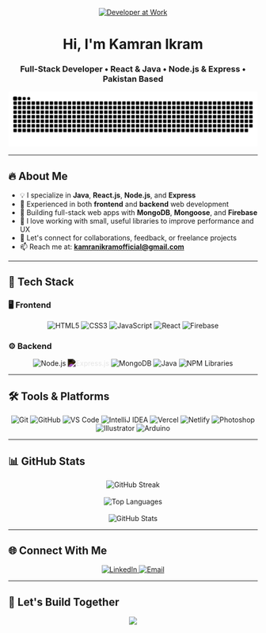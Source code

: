 <!-- Intro Section -->
<p align="center">
  <a href="https://github.com/kamranikramofficial">
    <img src="https://i.gifer.com/2un9.gif" alt="Developer at Work" width="300" height="280">
  </a>
</p>

<h1 align="center">Hi, I'm Kamran Ikram</h1>
<h3 align="center">Full-Stack Developer • React & Java • Node.js & Express • Pakistan Based</h3>

<!-- Typing Effect -->
<picture>
  <source media="(prefers-color-scheme: dark)" srcset="https://raw.githubusercontent.com/kamranikramofficial/kamranikramofficial/contribution-svg/github-contribution-grid-snake-dark.svg" />
  <source media="(prefers-color-scheme: light)" srcset="https://raw.githubusercontent.com/kamranikramofficial/kamranikramofficial/contribution-svg/github-contribution-grid-snake.svg" />
  <img alt="github-snake" src="https://raw.githubusercontent.com/kamranikramofficial/kamranikramofficial/contribution-svg/github-contribution-grid-snake.svg" />
</picture>

---

## 🔥 About Me

- 💡 I specialize in **Java**, **React.js**, **Node.js**, and **Express**
- 🧠 Experienced in both **frontend** and **backend** web development  
- 🚀 Building full-stack web apps with **MongoDB**, **Mongoose**, and **Firebase**
- 🧩 I love working with small, useful libraries to improve performance and UX
- 💬 Let's connect for collaborations, feedback, or freelance projects
- 📫 Reach me at: **kamranikramofficial@gmail.com**

---

## 🚀 Tech Stack

### 🖥️ Frontend
<p align="center">
  <img src="https://img.icons8.com/color/48/html-5.png" title="HTML5"/>
  <img src="https://img.icons8.com/color/48/css3.png" title="CSS3"/>
  <img src="https://img.icons8.com/color/48/javascript.png" title="JavaScript"/>
  <img src="https://cdn.jsdelivr.net/gh/devicons/devicon/icons/react/react-original.svg" title="React" width="48"/>
  <img src="https://cdn.jsdelivr.net/gh/devicons/devicon/icons/firebase/firebase-plain.svg" title="Firebase" width="48"/>
</p>

### ⚙️ Backend
<p align="center">
  <img src="https://cdn.jsdelivr.net/gh/devicons/devicon/icons/nodejs/nodejs-original.svg" title="Node.js" width="48"/>
  <img src="https://cdn.jsdelivr.net/gh/devicons/devicon/icons/express/express-original.svg" title="Express.js" width="48" style="filter: invert(1);"/>
  <img src="https://cdn.jsdelivr.net/gh/devicons/devicon/icons/mongodb/mongodb-original.svg" title="MongoDB" width="48"/>
  <img src="https://cdn.jsdelivr.net/gh/devicons/devicon/icons/java/java-original.svg" title="Java" width="48"/>
  <img src="https://cdn.jsdelivr.net/gh/devicons/devicon/icons/npm/npm-original-wordmark.svg" title="NPM Libraries" width="48"/>
</p>

---

## 🛠 Tools & Platforms

<p align="center">
  <img src="https://img.icons8.com/color/48/git.png" title="Git"/>
  <img src="https://img.icons8.com/fluency/48/github.png" title="GitHub"/>
  <img src="https://img.icons8.com/color/48/visual-studio-code-2019.png" title="VS Code"/>
  <img src="https://img.icons8.com/color/48/intellij-idea.png" title="IntelliJ IDEA"/>
  <img src="https://cdn.jsdelivr.net/gh/devicons/devicon/icons/vercel/vercel-original.svg" title="Vercel" width="48"/>
  <img src="https://www.vectorlogo.zone/logos/netlify/netlify-icon.svg" title="Netlify" width="48"/>
  <img src="https://img.icons8.com/color/48/adobe-photoshop--v1.png" title="Photoshop"/>
  <img src="https://img.icons8.com/color/48/adobe-illustrator.png" title="Illustrator"/>
  <img src="https://img.icons8.com/color/48/arduino.png" title="Arduino"/>
</p>

---

## 📊 GitHub Stats

<p align="center">
  <img src="https://github-readme-streak-stats.herokuapp.com/?user=kamranikramofficial&theme=tokyonight&hide_border=true" alt="GitHub Streak" />
  <br/><br/>
  <img src="https://github-readme-stats.vercel.app/api/top-langs/?username=kamranikramofficial&layout=compact&theme=tokyonight&hide_border=true" alt="Top Languages"/>
  <br/><br/>
  <img src="https://github-readme-stats.vercel.app/api?username=kamranikramofficial&show_icons=true&count_private=true&theme=tokyonight&hide_border=true" alt="GitHub Stats"/>
</p>

---

## 🌐 Connect With Me

<p align="center">
  <a href="https://www.linkedin.com/in/kamranikramofficial/">
    <img src="https://img.icons8.com/fluent/48/linkedin.png" alt="LinkedIn"/>
  </a>
  <a href="mailto:kamranikramofficial@gmail.com">
    <img src="https://img.icons8.com/fluent/48/gmail.png" alt="Email"/>
  </a>
</p>

---

## 🧠 Let's Build Together

<p align="center">
  <a href="https://github.com/kamranikramofficial">
    <img src="https://readme-typing-svg.demolab.com?font=Fira+Code&weight=500&pause=1000&color=00F2FF&center=true&vCenter=true&width=500&lines=Full-Stack+Development+Journey;Clean+Code+%7C+Real+Output;Thanks+for+Visiting;Stay+Creative+%7C+Keep+Shipping" />
  </a>
</p>
